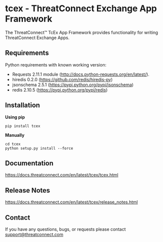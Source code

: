 tcex - ThreatConnect Exchange App Framework
============================================

The ThreatConnect&trade; TcEx App Framework provides functionality for writing ThreatConnect Exchange Apps.

Requirements
-------------

Python requirements with known working version:
 * Requests 2.11.1 module (http://docs.python-requests.org/en/latest/).
 * hiredis 0.2.0 (https://github.com/redis/hiredis-py)
 * jsonschema 2.5.1 (https://pypi.python.org/pypi/jsonschema)
 * redis 2.10.5 (https://pypi.python.org/pypi/redis)

Installation
-------------
**Using pip**

```
pip install tcex
```

**Manually**

```
cd tcex
python setup.py install --force
```

Documentation
--------------
https://docs.threatconnect.com/en/latest/tcex/tcex.html

Release Notes
--------------
https://docs.threatconnect.com/en/latest/tcex/release_notes.html

Contact
--------
If you have any questions, bugs, or requests please contact support@threatconnect.com
